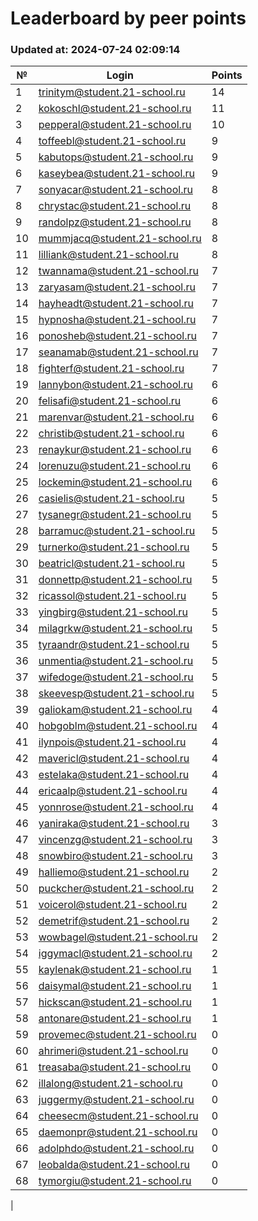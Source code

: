 # Leaderboard by peer points

### Updated at: 2024-07-24 02:09:14

| № | Login | Points |
|---|-------|--------|
|1|trinitym@student.21-school.ru|14|
|2|kokoschl@student.21-school.ru|11|
|3|pepperal@student.21-school.ru|10|
|4|toffeebl@student.21-school.ru|9|
|5|kabutops@student.21-school.ru|9|
|6|kaseybea@student.21-school.ru|9|
|7|sonyacar@student.21-school.ru|8|
|8|chrystac@student.21-school.ru|8|
|9|randolpz@student.21-school.ru|8|
|10|mummjacq@student.21-school.ru|8|
|11|lilliank@student.21-school.ru|8|
|12|twannama@student.21-school.ru|7|
|13|zaryasam@student.21-school.ru|7|
|14|hayheadt@student.21-school.ru|7|
|15|hypnosha@student.21-school.ru|7|
|16|ponosheb@student.21-school.ru|7|
|17|seanamab@student.21-school.ru|7|
|18|fighterf@student.21-school.ru|7|
|19|lannybon@student.21-school.ru|6|
|20|felisafi@student.21-school.ru|6|
|21|marenvar@student.21-school.ru|6|
|22|christib@student.21-school.ru|6|
|23|renaykur@student.21-school.ru|6|
|24|lorenuzu@student.21-school.ru|6|
|25|lockemin@student.21-school.ru|6|
|26|casielis@student.21-school.ru|5|
|27|tysanegr@student.21-school.ru|5|
|28|barramuc@student.21-school.ru|5|
|29|turnerko@student.21-school.ru|5|
|30|beatricl@student.21-school.ru|5|
|31|donnettp@student.21-school.ru|5|
|32|ricassol@student.21-school.ru|5|
|33|yingbirg@student.21-school.ru|5|
|34|milagrkw@student.21-school.ru|5|
|35|tyraandr@student.21-school.ru|5|
|36|unmentia@student.21-school.ru|5|
|37|wifedoge@student.21-school.ru|5|
|38|skeevesp@student.21-school.ru|5|
|39|galiokam@student.21-school.ru|4|
|40|hobgoblm@student.21-school.ru|4|
|41|ilynpois@student.21-school.ru|4|
|42|mavericl@student.21-school.ru|4|
|43|estelaka@student.21-school.ru|4|
|44|ericaalp@student.21-school.ru|4|
|45|yonnrose@student.21-school.ru|4|
|46|yaniraka@student.21-school.ru|3|
|47|vincenzg@student.21-school.ru|3|
|48|snowbiro@student.21-school.ru|3|
|49|halliemo@student.21-school.ru|2|
|50|puckcher@student.21-school.ru|2|
|51|voicerol@student.21-school.ru|2|
|52|demetrif@student.21-school.ru|2|
|53|wowbagel@student.21-school.ru|2|
|54|iggymacl@student.21-school.ru|2|
|55|kaylenak@student.21-school.ru|1|
|56|daisymal@student.21-school.ru|1|
|57|hickscan@student.21-school.ru|1|
|58|antonare@student.21-school.ru|1|
|59|provemec@student.21-school.ru|0|
|60|ahrimeri@student.21-school.ru|0|
|61|treasaba@student.21-school.ru|0|
|62|illalong@student.21-school.ru|0|
|63|juggermy@student.21-school.ru|0|
|64|cheesecm@student.21-school.ru|0|
|65|daemonpr@student.21-school.ru|0|
|66|adolphdo@student.21-school.ru|0|
|67|leobalda@student.21-school.ru|0|
|68|tymorgiu@student.21-school.ru|0|
|

